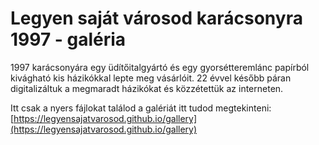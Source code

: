 # Legyen saját városod karácsonyra 1997 - galéria
1997 karácsonyára egy üdítőitalgyártó és egy gyorsétteremlánc papírból kivágható kis házikókkal lepte meg vásárlóit.
22 évvel később páran digitalizáltuk a megmaradt házikókat és közzétettük az interneten.


Itt csak a nyers fájlokat találod a galériát itt tudod megtekinteni:
[https://legyensajatvarosod.github.io/gallery](https://legyensajatvarosod.github.io/gallery)
